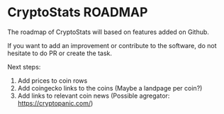 CryptoStats ROADMAP
===================

The roadmap of CryptoStats will based on features added on Github.

If you want to add an improvement or contribute to the software, do not hesitate to do PR or create the task.


Next steps:

1. Add prices to coin rows
2. Add coingecko links to the coins (Maybe a landpage per coin?)
3. Add links to relevant coin news (Possible agregator: https://cryptopanic.com/)



